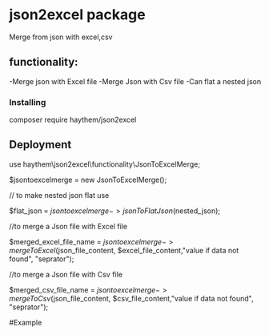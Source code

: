 


# json2excel package

Merge from json with excel,csv

## functionality:

-Merge json with Excel file
-Merge Json with Csv file
-Can flat a nested json

### Installing

composer require haythem/json2excel

## Deployment

use haythem\json2excel\functionality\JsonToExcelMerge;


$jsontoexcelmerge = new JsonToExcelMerge();

// to make nested json flat use

$flat_json = $jsontoexcelmerge->jsonToFlatJson($nested_json);

//to merge a Json file with Excel file  

$merged_excel_file_name = $jsontoexcelmerge->mergeToExcel($json_file_content, $excel_file_content,"value if data not found", "seprator");

//to merge a Json file with Csv file  

$merged_csv_file_name = $jsontoexcelmerge->mergeToCsv($json_file_content, $csv_file_content,"value if data not found", "seprator");

#Example

